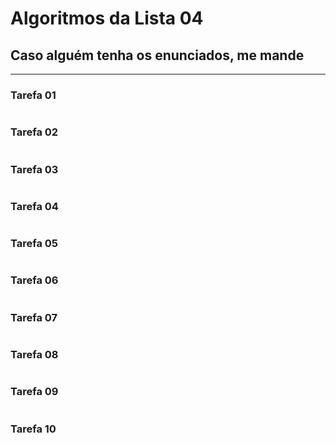 # Algoritmos da Lista 04
## Caso alguém tenha os enunciados, me mande
---
### Tarefa 01
```python

```
### Tarefa 02
```python

```
### Tarefa 03
```python

```
### Tarefa 04
```python

```
### Tarefa 05
```python

```
### Tarefa 06
```python

```
### Tarefa 07
```python

```
### Tarefa 08
```python

```
### Tarefa 09
```python

```
### Tarefa 10
```python

```
